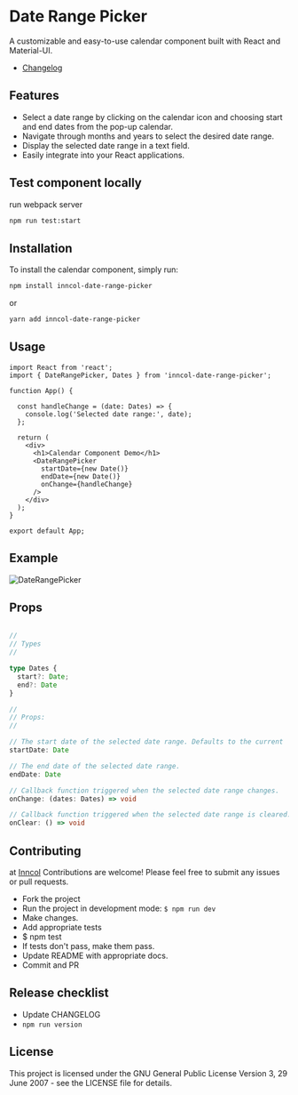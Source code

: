 # Date Range Picker

A customizable and easy-to-use calendar component built with React and Material-UI.

- [Changelog](https://github.com/INNCOL/date-range-picker/blob/main/CHANGELOG.md)

## Features

- Select a date range by clicking on the calendar icon and choosing start and end dates from the pop-up calendar.
- Navigate through months and years to select the desired date range.
- Display the selected date range in a text field.
- Easily integrate into your React applications.

## Test component locally
run webpack server 
```bash
npm run test:start
```

## Installation

To install the calendar component, simply run:

```bash
npm install inncol-date-range-picker
```

or 

```bash
yarn add inncol-date-range-picker
```

## Usage

```tsx
import React from 'react';
import { DateRangePicker, Dates } from 'inncol-date-range-picker';

function App() {

  const handleChange = (date: Dates) => {
    console.log('Selected date range:', date);
  };

  return (
    <div>
      <h1>Calendar Component Demo</h1>
      <DateRangePicker
        startDate={new Date()}
        endDate={new Date()}
        onChange={handleChange}
      />
    </div>
  );
}

export default App;
```

## Example

![DateRangePicker](https://storage.googleapis.com/blog_imgs/date-range-v-1.1.2.png "DateRangePicker Image")
 
## Props

```ts

//
// Types
//

type Dates {
  start?: Date;
  end?: Date
}

//
// Props: 
//

// The start date of the selected date range. Defaults to the current 
startDate: Date

// The end date of the selected date range.
endDate: Date

// Callback function triggered when the selected date range changes.
onChange: (dates: Dates) => void

// Callback function triggered when the selected date range is cleared.
onClear: () => void

```

## Contributing

at [Inncol](https://www.inncol.com.mx/) Contributions are welcome! Please feel free to submit any issues or pull requests.


- Fork the project
- Run the project in development mode: `$ npm run dev`
- Make changes.
- Add appropriate tests
- $ npm test
- If tests don't pass, make them pass.
- Update README with appropriate docs.
- Commit and PR

## Release checklist

- Update CHANGELOG
- `npm run version`

## License
This project is licensed under the GNU General Public License Version 3, 29 June 2007 - see the LICENSE file for details.
